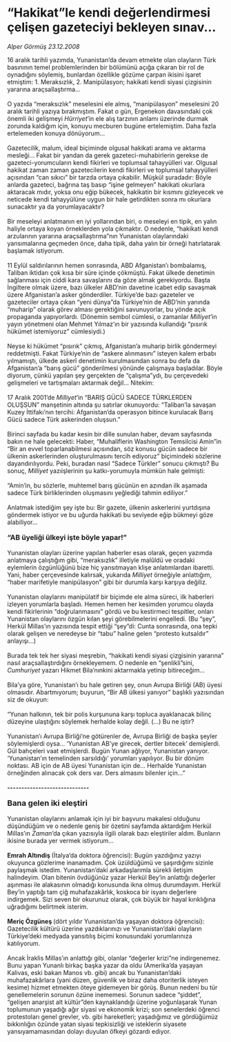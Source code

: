 # “Hakikat”le kendi değerlendirmesi çelişen gazeteciyi bekleyen sınav...

*Alper Görmüş 23.12.2008*

<div class="taraf_structure_2col_1zq">
<div class="margen_n">



 <p>16 aralık tarihli yazımda, Yunanistan’da devam etmekte olan olayların Türk basınının temel problemlerinden bir bölümünü açığa çıkaran bir rol de oynadığını söylemiş, bunlardan özellikle gözüme çarpan ikisini işaret etmiştim: 1. Meraksızlık, 2. Manipülasyon; hakikati kendi siyasi çizgisinin yararına araçsallaştırma... <br/><br/>O yazıda “meraksızlık” meselesini ele almış, “manipülasyon” meselesini 20 aralık tarihli yazıya bırakmıştım. Fakat o gün, Ergenekon davasındaki çok önemli iki gelişmeyi <i>Hürriyet</i>’in ele alış tarzının anlamı üzerinde durmak zorunda kaldığım için, konuyu mecburen bugüne ertelemiştim. Daha fazla ertelemeden konuya dönüyorum... <br/><br/>Gazetecilik, malum, ideal biçiminde olgusal hakikati arama ve aktarma mesleği... Fakat bir yandan da gerek gazeteci-muhabirlerin gerekse de gazeteci-yorumcuların kendi fikirleri ve toplumsal tahayyülleri var. Olgusal hakikat zaman zaman gazetecilerin kendi fikirleri ve toplumsal tahayyülleri açısından “can sıkıcı” bir tarzda ortaya çıkabilir. Müşkül şuradadır: Böyle anlarda gazeteci, bağrına taş basıp “işine gelmeyen” hakikati okurlara aktaracak mıdır, yoksa onu eğip bükecek, hakikatin bir kısmını gizleyecek ve neticede kendi tahayyülüne uygun bir hale getirdikten sonra mı okurlara sunacaktır ya da yorumlayacaktır? <br/><br/>Bir meseleyi anlatmanın en iyi yollarından biri, o meseleyi en tipik, en yalın haliyle ortaya koyan örneklerden yola çıkmaktır. O nedenle, “hakikati kendi arzularının yararına araçsallaştırma”nın Yunanistan olaylarındaki yansımalarına geçmeden önce, daha tipik, daha yalın bir örneği hatırlatarak başlamak istiyorum. <br/><br/>11 Eylül saldırılarının hemen sonrasında, ABD Afganistan’ı bombalamış, Taliban iktidarı çok kısa bir süre içinde çökmüştü. Fakat ülkede denetimin sağlanması için ciddi kara savaşlarını da göze almak gerekiyordu. Başta İngiltere olmak üzere, bazı ülkeler ABD’nin davetine icabet edip savaşmak üzere Afganistan’a asker gönderdiler. Türkiye’de bazı gazeteler ve gazeteciler ortaya çıkan “yeni dünya”da Türkiye’nin de ABD’nin yanında “muharip” olarak görev alması gerektiğini savunuyorlar, bu yönde açık propaganda yapıyorlardı. (Dönemin sembol cümlesi, o zamanlar <i>Milliyet</i>’in yayın yönetmeni olan Mehmet Yılmaz’ın bir yazısında kullandığı “pısırık hükümet istemiyoruz” cümlesiydi.) <br/><br/>Neyse ki hükümet “pısırık” çıkmış, Afganistan’a muharip birlik göndermeyi reddetmişti. Fakat Türkiye’nin de “askere alınmasını” isteyen kalem erbabı yılmamıştı, ülkede askerî denetimin kurulmasından sonra bu defa da Afganistan’a “barış gücü” gönderilmesi yönünde çalışmaya başladılar. Böyle diyorum, çünkü yapılan şey gerçekten de “çalışma”ydı, bu çerçevedeki gelişmeleri ve tartışmaları aktarmak değil... Nitekim: <br/><br/>17 Aralık 2001’de <i>Milliyet</i>’in “BARIŞ GÜCÜ SADECE TÜRKLERDEN OLUŞSUN” manşetinin altında şu satırlar okunuyordu: “Taliban’la savaşan Kuzey İttifakı’nın tercihi: Afganistan’da operasyon bitince kurulacak Barış Gücü sadece Türk askerinden oluşsun.” <br/><br/>Birinci sayfada bu kadar kesin bir dille sunulan haber, devam sayfasında bakın ne hale gelecekti: Haber, “Muhaliflerin Washington Temsilcisi Amin”in “Bir an evvel toparlanabilmesi açısından, söz konusu gücün sadece bir ülkenin askerlerinden oluşturulmasını tercih ediyoruz” biçimindeki sözlerine dayandırılıyordu. Peki, buradan nasıl “Sadece Türkler” sonucu çıkmıştı? Bu sonuç, <i>Milliyet</i> yazıişlerinin şu katkı-yorumuyla mümkün hale gelmişti: <br/><br/>“Amin’in, bu sözlerle, muhtemel barış gücünün en azından ilk aşamada sadece Türk birliklerinden oluşmasını yeğlediği tahmin ediliyor.” <br/><br/>Anlatmak istediğim şey işte bu: Bir gazete, ülkenin askerlerini yurtdışına göndermek istiyor ve bu uğurda hakikati bu seviyede eğip bükmeyi göze alabiliyor...<b> <br/><br/><font size="3">“AB üyeliği ülkeyi işte böyle yapar!”</font></b><font size="3"> <br/></font><br/>Yunanistan olayları üzerine yapılan haberler esas olarak, geçen yazımda anlatmaya çalıştığım gibi, “meraksızlık” illetiyle malûldü ve oradaki eylemlerin özgünlüğünü bize hiç yansıtmayan klişe anlatımlardan ibaretti. Yani, haber çerçevesinde kalırsak, yukarıda <i>Milliyet</i> örneğiyle anlattığım, “haber marifetiyle manipülasyon” gibi bir durumla karşı karşıya değiliz. <br/><br/>Yunanistan olaylarını manipülatif bir biçimde ele alma süreci, ilk haberleri izleyen yorumlarla başladı. Hemen hemen her kesimden yorumcu olayda kendi fikirlerinin “doğrulanmasını” gördü ve bu kestirmeci tespitler, onları Yunanistan olaylarını özgün kılan şeyi görebilmelerini engelledi. (Bu “şey”, Herkül Millas’ın yazısında tespit ettiği “şey”di: Cunta sonrasında, ona tepki olarak gelişen ve neredeyse bir “tabu” haline gelen “protesto kutsaldır” anlayışı...) <br/><br/>Burada tek tek her siyasi meşrebin, “hakikati kendi siyasi çizgisinin yararına” nasıl araçsallaştırdığını örnekleyemem. O nedenle en “şenlikli”sini, <i>Cumhuriyet</i> yazarı Hikmet Bila’nınkini aktarmakla yetinip bitireceğim... <br/><br/>Bila’ya göre, Yunanistan’ı bu hale getiren şey, onun Avrupa Birliği (AB) üyesi olmasıdır. Abartmıyorum; buyurun, “Bir AB ülkesi yanıyor” başlıklı yazısından siz de okuyun: <br/><br/>“Yunan halkının, tek bir polis kurşununa karşı topluca ayaklanacak bilinç düzeyine ulaştığını söylemek herhalde kolay değil. (...) Bu ne iştir? <br/><br/>Yunanistan’ı Avrupa Birliği’ne götürenler de, Avrupa Birliği de başka şeyler söylemişlerdi oysa... ‘Yunanistan AB’ye girecek, dertler bitecek’ demişlerdi. Gül bahçeleri vaat etmişlerdi. Bugün Yunan ağlıyor, Yunanistan yanıyor. ‘Yunanistan’ın temelinden sarsıldığı’ yorumları yapılıyor. Bu bir dönüm noktası. AB için de AB üyesi Yunanistan için de... Herhalde Yunanistan örneğinden alınacak çok ders var. Ders almasını bilenler için...”<b> <br/><br/>-----------------------------</b> <br/><br/><strong><font size="4">Bana gelen iki eleştiri</font></strong> <br/><br/>Yunanistan olaylarını anlamak için iyi bir başvuru makalesi olduğunu düşündüğüm ve o nedenle geniş bir özetini sayfamda aktardığım Herkül Millas’ın <i>Zaman</i>’da çıkan yazısıyla ilgili olarak bazı eleştiriler aldım. Bunların ikisine burada yer vermek istiyorum...<b> <br/><br/>Emrah Altındiş </b>(İtalya’da doktora öğrencisi): Bugün yazdığınız yazıyı okuyunca gözlerime inanamadım. Çok üzüldüğümü ve şaşırdığımı sizinle paylaşmak istedim. Yunanistan’daki arkadaşlarımla sürekli iletişim halindeyim. Olan bitenin övdüğünüz yazar Herkül Bey’in anlattığı değerler aşınması ile alakasının olmadığı konusunda ikna olmuş durumdayım. Herkül Bey’in yaptığı tam çiğ muhafazakârlık, koskoca bir isyanı değerlere indirgemek. Sizi seven bir okurunuz olarak, çok büyük bir hayal kırıklığına uğradığımı belirtmek isterim.<b> <br/><br/>Meriç Özgüneş </b>(dört yıldır Yunanistan’da yaşayan doktora öğrencisi): Gazetecilik kültürü üzerine yazdıklarınızı ve Yunanistan’daki olayların Türkiye’deki medyada yansıtılış biçimi konusundaki yorumlarınıza katılıyorum.<br/><br/>Ancak İraklis Millas’ın anlattığı gibi, olanlar “değerler krizi”ne indirgenemez. Bunu yapan Yunanlı birkaç başka yazar da oldu (Amerika’da yaşayan Kalivas, eski bakan Manos vb. gibi) ancak bu Yunanistan’daki muhafazakârlara (yani düzen, güvenlik ve biraz daha otoriterlik isteyen kesime) hizmet etmekten öteye gidemeyen bir görüş. Bunun nedeni bu tür genellemelerin sorunun özüne inememesi. Sorunun sadece “şiddet”, “gelişen anarşist alt kültür”den kaynaklandığı üzerine yoğunlaşarak Yunan toplumunun yaşadığı ağır siyasi ve ekonomik krizi; son senelerdeki öğrenci protestoları genel grevler, vb. gibi hareketleri; yaşadığımız ve gördüğümüz bıkkınlığın özünde yatan siyasi tepkisizliği ve isteklerin siyasete yansıyamamasından dolayı duyulan öfkeyi gözardı ediyor.</p>

<br/>


<div id="taraf_not">
</div>

</div>


</div>
